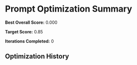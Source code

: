 # Prompt Optimization Summary

**Best Overall Score:** 0.000

**Target Score:** 0.85

**Iterations Completed:** 0

## Optimization History

